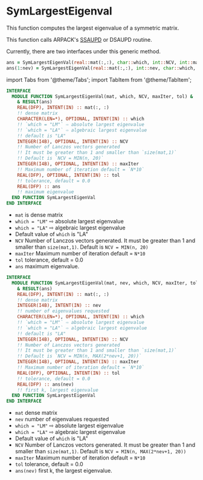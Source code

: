 # SymLargestEigenval

This function computes the largest eigenvalue of a symmetric matrix.

This function calls ARPACK's [SSAUPD](./SSAUPD.md) or DSAUPD routine.

Currently, there are two interfaces under this generic method.

```fortran
ans = SymLargestEigenVal(real::mat(:,:), char::which, int::NCV, int::maxIter, real::tol)
ans(1:nev) = SymLargestEigenVal(real::mat(:,:), int::nev, char::which, int::NCV, int::maxIter, real::tol)
```

import Tabs from '@theme/Tabs';
import TabItem from '@theme/TabItem';

<Tabs>
<TabItem value="interface 1" label="܀ Interface 1">

```fortran
INTERFACE
  MODULE FUNCTION SymLargestEigenVal(mat, which, NCV, maxIter, tol) &
    & RESULT(ans)
    REAL(DFP), INTENT(IN) :: mat(:, :)
    !! dense matrix
    CHARACTER(LEN=*), OPTIONAL, INTENT(IN) :: which
    !! `which = "LM"` ⇨ absolute largest eigenvalue
    !! `which = "LA"` ⇨ algebraic largest eigenvalue
    !! default is "LA"
    INTEGER(I4B), OPTIONAL, INTENT(IN) :: NCV
    !! Number of Lanczos vectors generated
    !! It must be greater than 1 and smaller than `size(mat,1)`
    !! Default is `NCV = MIN(n, 20)`
    INTEGER(I4B), OPTIONAL, INTENT(IN) :: maxIter
    !! Maximum number of iteration default = `N*10`
    REAL(DFP), OPTIONAL, INTENT(IN) :: tol
    !! tolerance, default = 0.0
    REAL(DFP) :: ans
    !! maximum eigenvalue
  END FUNCTION SymLargestEigenVal
END INTERFACE
```

- `mat` is dense matrix
- `which = "LM"` ⇨ absolute largest eigenvalue
- `which = "LA"` ⇨ algebraic largest eigenvalue
- Default value of `which` is "LA"
- `NCV` Number of Lanczos vectors generated. It must be greater than 1 and smaller than `size(mat,1)`. Default is `NCV = MIN(n, 20)`
- `maxIter` Maximum number of iteration default = `N*10`
- `tol` tolerance, default = 0.0
- `ans` maximum eigenvalue.

</TabItem>

<TabItem value="interface 2" label="܀ Interface 2">

```fortran
INTERFACE
  MODULE FUNCTION SymLargestEigenVal(mat, nev, which, NCV, maxIter, tol) &
    & RESULT(ans)
    REAL(DFP), INTENT(IN) :: mat(:, :)
    !! dense matrix
    INTEGER(I4B), INTENT(IN) :: nev
    !! number of eigenvalues requested
    CHARACTER(LEN=*), OPTIONAL, INTENT(IN) :: which
    !! `which = "LM"` ⇨ absolute largest eigenvalue
    !! `which = "LA"` ⇨ algebraic largest eigenvalue
    !! default is "LA"
    INTEGER(I4B), OPTIONAL, INTENT(IN) :: NCV
    !! Number of Lanczos vectors generated
    !! It must be greater than 1 and smaller than `size(mat,1)`
    !! Default is `NCV = MIN(n, MAX(2*nev+1, 20))`
    INTEGER(I4B), OPTIONAL, INTENT(IN) :: maxIter
    !! Maximum number of iteration default = `N*10`
    REAL(DFP), OPTIONAL, INTENT(IN) :: tol
    !! tolerance, default = 0.0
    REAL(DFP) :: ans(nev)
    !! first k, largest eigenvalue
  END FUNCTION SymLargestEigenVal
END INTERFACE
```

- `mat` dense matrix
- `nev` number of eigenvalues requested
- `which = "LM"` ⇨ absolute largest eigenvalue
- `which = "LA"` ⇨ algebraic largest eigenvalue
- Default value of `which` is "LA"
- `NCV` Number of Lanczos vectors generated. It must be greater than 1 and smaller than `size(mat,1)`. Default is `NCV = MIN(n, MAX(2*nev+1, 20))`
- `maxIter` Maximum number of iteration default = `N*10`
- `tol` tolerance, default = 0.0
- `ans(nev)` first k, the largest eigenvalue.

</TabItem>

<TabItem value="close" label="↢ Close" default>

</TabItem>
</Tabs>
